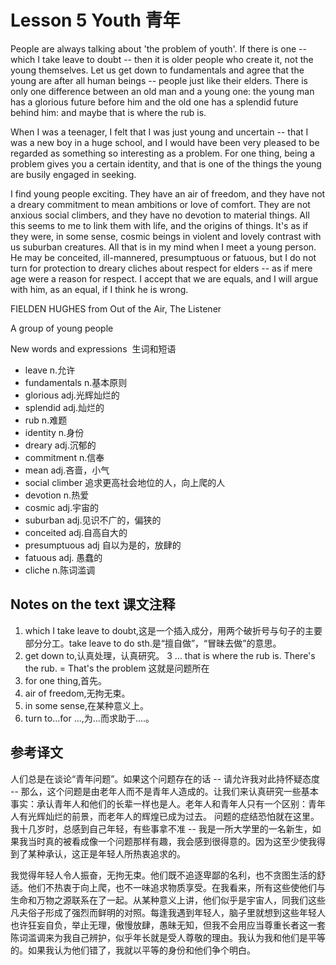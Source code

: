 # Lesson 5 Youth 青年
People are always talking about 'the problem of youth'. If there is one -- which I take leave to doubt -- then it is older people who create it, not the young themselves. Let us get down to fundamentals and agree that the young are after all human beings -- people just like their elders. There is only one difference between an old man and a young one: the young man has a glorious future before him and the old one has a splendid future behind him: and maybe that is where the rub is.

When I was a teenager, I felt that I was just young and uncertain -- that I was a new boy in a huge school, and I would have been very pleased to be regarded as something so interesting as a problem. For one thing, being a problem gives you a certain identity, and that is one of the things the young are busily engaged in seeking.

I find young people exciting. They have an air of freedom, and they have not a dreary commitment to mean ambitions or love of comfort. They are not anxious social climbers, and they have no devotion to material things. All this seems to me to link them with life, and the origins of things. It's as if they were, in some sense, cosmic beings in violent and lovely contrast with us suburban creatures. All that is in my mind when I meet a young person. He may be conceited, ill-mannered, presumptuous or fatuous, but I do not turn for protection to dreary cliches about respect for elders -- as if mere age were a reason for respect. I accept that we are equals, and I will argue with him, as an equal, if I think he is wrong.

FIELDEN HUGHES from Out of the Air, The Listener

A group of young people

New words and expressions  生词和短语

- leave n.允许
- fundamentals n.基本原则
- glorious adj.光辉灿烂的
- splendid adj.灿烂的
- rub n.难题
- identity n.身份
- dreary adj.沉郁的
- commitment n.信奉
- mean adj.吝啬，小气
- social climber 追求更高社会地位的人，向上爬的人
- devotion n.热爱
- cosmic adj.宇宙的
- suburban adj.见识不广的，偏狭的
- conceited adj.自高自大的
- presumptuous adj 自以为是的，放肆的
- fatuous adj. 愚蠢的
- cliche n.陈词滥调

## Notes on the text 课文注释

1. which I take leave to doubt,这是一个插入成分，用两个破折号与句子的主要部分分工。take leave to do sth.是“擅自做”，“冒昧去做”的意思。
2. get down to,认真处理，认真研究。
3 ... that is where the rub is. There's the rub. = That's the problem 这就是问题所在
4. for one thing,首先。
5. air of freedom,无拘无束。
6. in some sense,在某种意义上。
7. turn to...for ...,为...而求助于....。

## 参考译文

人们总是在谈论“青年问题”。如果这个问题存在的话 -- 请允许我对此持怀疑态度 -- 那么，这个问题是由老年人而不是青年人造成的。让我们来认真研究一些基本事实：承认青年人和他们的长辈一样也是人。老年人和青年人只有一个区别：青年人有光辉灿烂的前景，而老年人的辉煌已成为过去。 问题的症结恐怕就在这里。 我十几岁时，总感到自己年轻，有些事拿不准 -- 我是一所大学里的一名新生，如果我当时真的被看成像一个问题那样有趣，我会感到很得意的。因为这至少使我得到了某种承认，这正是年轻人所热衷追求的。

我觉得年轻人令人振奋，无拘无束。他们既不追逐卑鄙的名利，也不贪图生活的舒适。他们不热衷于向上爬，也不一味追求物质享受。在我看来，所有这些使他们与生命和万物之源联系在了一起。从某种意义上讲，他们似乎是宇宙人，同我们这些凡夫俗子形成了强烈而鲜明的对照。每逢我遇到年轻人，脑子里就想到这些年轻人也许狂妄自负，举止无理，傲慢放肆，愚昧无知，但我不会用应当尊重长者这一套陈词滥调来为我自己辨护，似乎年长就是受人尊敬的理由。我认为我和他们是平等的。如果我认为他们错了，我就以平等的身份和他们争个明白。
